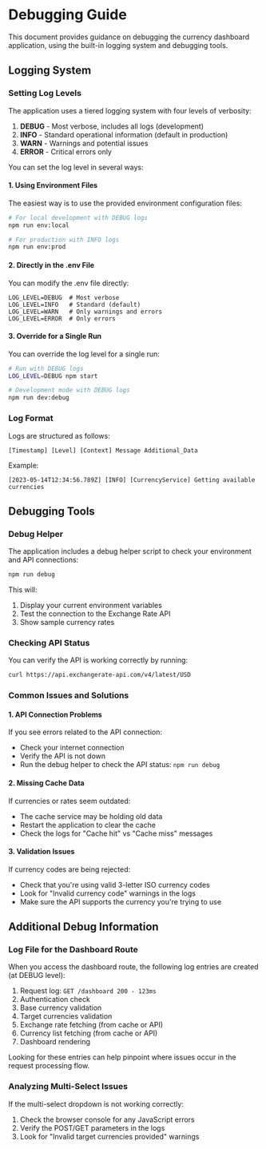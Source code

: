 # Debugging Guide

This document provides guidance on debugging the currency dashboard application, using the built-in logging system and debugging tools.

## Logging System

### Setting Log Levels

The application uses a tiered logging system with four levels of verbosity:

1. **DEBUG** - Most verbose, includes all logs (development)
2. **INFO** - Standard operational information (default in production)
3. **WARN** - Warnings and potential issues
4. **ERROR** - Critical errors only

You can set the log level in several ways:

#### 1. Using Environment Files

The easiest way is to use the provided environment configuration files:

```bash
# For local development with DEBUG logs
npm run env:local

# For production with INFO logs
npm run env:prod
```

#### 2. Directly in the .env File

You can modify the .env file directly:

```
LOG_LEVEL=DEBUG  # Most verbose
LOG_LEVEL=INFO   # Standard (default)
LOG_LEVEL=WARN   # Only warnings and errors
LOG_LEVEL=ERROR  # Only errors
```

#### 3. Override for a Single Run

You can override the log level for a single run:

```bash
# Run with DEBUG logs
LOG_LEVEL=DEBUG npm start

# Development mode with DEBUG logs
npm run dev:debug
```

### Log Format

Logs are structured as follows:

```
[Timestamp] [Level] [Context] Message Additional_Data
```

Example:
```
[2023-05-14T12:34:56.789Z] [INFO] [CurrencyService] Getting available currencies
```

## Debugging Tools

### Debug Helper

The application includes a debug helper script to check your environment and API connections:

```bash
npm run debug
```

This will:
1. Display your current environment variables
2. Test the connection to the Exchange Rate API
3. Show sample currency rates

### Checking API Status

You can verify the API is working correctly by running:

```bash
curl https://api.exchangerate-api.com/v4/latest/USD
```

### Common Issues and Solutions

#### 1. API Connection Problems

If you see errors related to the API connection:

- Check your internet connection
- Verify the API is not down
- Run the debug helper to check the API status: `npm run debug`

#### 2. Missing Cache Data

If currencies or rates seem outdated:

- The cache service may be holding old data
- Restart the application to clear the cache
- Check the logs for "Cache hit" vs "Cache miss" messages

#### 3. Validation Issues

If currency codes are being rejected:

- Check that you're using valid 3-letter ISO currency codes
- Look for "Invalid currency code" warnings in the logs
- Make sure the API supports the currency you're trying to use

## Additional Debug Information

### Log File for the Dashboard Route

When you access the dashboard route, the following log entries are created (at DEBUG level):

1. Request log: `GET /dashboard 200 - 123ms`
2. Authentication check
3. Base currency validation
4. Target currencies validation
5. Exchange rate fetching (from cache or API)
6. Currency list fetching (from cache or API)
7. Dashboard rendering

Looking for these entries can help pinpoint where issues occur in the request processing flow.

### Analyzing Multi-Select Issues

If the multi-select dropdown is not working correctly:

1. Check the browser console for any JavaScript errors
2. Verify the POST/GET parameters in the logs
3. Look for "Invalid target currencies provided" warnings 
